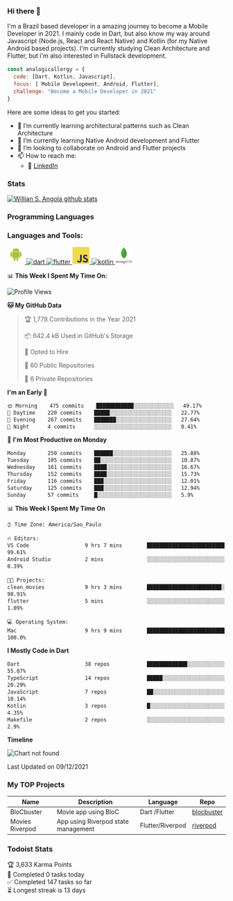 ### Hi there 👋

I'm a Brazil based developer in a amazing journey to become a Mobile Developer in 2021. I mainly code in Dart, but also know my way around Javascript (Node.js, React and React Native) and Kotlin (for my Native Android based projects). I'm currently studying Clean Architecture and Flutter, but i'm also interested in Fullstack development.

```javascript
const analogicallergy = {
  code: [Dart, Kotlin, Javascript],
  focus: [ Mobile Development, Android, Flutter],
  challenge: "Become a Mobile Developer in 2021"
}
```

Here are some ideas to get you started:

- 🔭  I’m currently learning architectural patterns such as Clean Architecture
- 🌱  I’m currently learning Native Android development and Flutter
- 👯  I’m looking to collaborate on Android and Flutter projects
- 📫  How to reach me:
  -  :office: [LinkedIn](https://www.linkedin.com/in/wsabsi/)

### Stats

[![Willian S. Angola github stats](https://github-readme-stats.vercel.app/api?username=w0ken0ne&count_private=true&show_icons=true&theme=radical&hide_rank=false)](https://github.com/anuraghazra/github-readme-stats)

### Programming Languages

<h3 align="left">Languages and Tools:</h3>
<p align="left"> <a href="https://developer.android.com" target="_blank"> <img src="https://raw.githubusercontent.com/devicons/devicon/master/icons/android/android-original-wordmark.svg" alt="android" width="40" height="40"/> </a> <a href="https://dart.dev" target="_blank"> <img src="https://www.vectorlogo.zone/logos/dartlang/dartlang-icon.svg" alt="dart" width="40" height="40"/> </a> <a href="https://flutter.dev" target="_blank"> <img src="https://www.vectorlogo.zone/logos/flutterio/flutterio-icon.svg" alt="flutter" width="40" height="40"/> </a> <a href="https://developer.mozilla.org/en-US/docs/Web/JavaScript" target="_blank"> <img src="https://raw.githubusercontent.com/devicons/devicon/master/icons/javascript/javascript-original.svg" alt="javascript" width="40" height="40"/> </a> <a href="https://kotlinlang.org" target="_blank"> <img src="https://www.vectorlogo.zone/logos/kotlinlang/kotlinlang-icon.svg" alt="kotlin" width="40" height="40"/> </a> <a href="https://www.mongodb.com/" target="_blank"> <img src="https://raw.githubusercontent.com/devicons/devicon/master/icons/mongodb/mongodb-original-wordmark.svg" alt="mongodb" width="40" height="40"/> </a> </p>


📊 **This Week I Spent My Time On:**

<!--START_SECTION:waka-->
![Profile Views](http://img.shields.io/badge/Profile%20Views-0-blue)

**🐱 My GitHub Data** 

> 🏆 1,778 Contributions in the Year 2021
 > 
> 📦 642.4 kB Used in GitHub's Storage 
 > 
> 💼 Opted to Hire
 > 
> 📜 60 Public Repositories 
 > 
> 🔑 6 Private Repositories  
 > 
**I'm an Early 🐤** 

```text
🌞 Morning    475 commits    ████████████░░░░░░░░░░░░░   49.17% 
🌆 Daytime    220 commits    █████░░░░░░░░░░░░░░░░░░░░   22.77% 
🌃 Evening    267 commits    ███████░░░░░░░░░░░░░░░░░░   27.64% 
🌙 Night      4 commits      ░░░░░░░░░░░░░░░░░░░░░░░░░   0.41%

```
📅 **I'm Most Productive on Monday** 

```text
Monday       250 commits    ██████░░░░░░░░░░░░░░░░░░░   25.88% 
Tuesday      105 commits    ██░░░░░░░░░░░░░░░░░░░░░░░   10.87% 
Wednesday    161 commits    ████░░░░░░░░░░░░░░░░░░░░░   16.67% 
Thursday     152 commits    ████░░░░░░░░░░░░░░░░░░░░░   15.73% 
Friday       116 commits    ███░░░░░░░░░░░░░░░░░░░░░░   12.01% 
Saturday     125 commits    ███░░░░░░░░░░░░░░░░░░░░░░   12.94% 
Sunday       57 commits     █░░░░░░░░░░░░░░░░░░░░░░░░   5.9%

```


📊 **This Week I Spent My Time On** 

```text
⌚︎ Time Zone: America/Sao_Paulo

🔥 Editors: 
VS Code                  9 hrs 7 mins        █████████████████████████   99.61% 
Android Studio           2 mins              ░░░░░░░░░░░░░░░░░░░░░░░░░   0.39%

🐱‍💻 Projects: 
clean_movies             9 hrs 3 mins        ████████████████████████░   98.91% 
flutter                  5 mins              ░░░░░░░░░░░░░░░░░░░░░░░░░   1.09%

💻 Operating System: 
Mac                      9 hrs 9 mins        █████████████████████████   100.0%

```

**I Mostly Code in Dart** 

```text
Dart                     38 repos            █████████████░░░░░░░░░░░░   55.07% 
TypeScript               14 repos            █████░░░░░░░░░░░░░░░░░░░░   20.29% 
JavaScript               7 repos             ██░░░░░░░░░░░░░░░░░░░░░░░   10.14% 
Kotlin                   3 repos             █░░░░░░░░░░░░░░░░░░░░░░░░   4.35% 
Makefile                 2 repos             ░░░░░░░░░░░░░░░░░░░░░░░░░   2.9%

```


**Timeline**

![Chart not found](https://raw.githubusercontent.com/w0ken0ne/w0ken0ne/main/charts/bar_graph.png) 


 Last Updated on 09/12/2021
<!--END_SECTION:waka-->

### My TOP Projects

| Name            | Description                         | Language         | Repo                                                           |
| --------------- | ----------------------------------- | ---------------- | -------------------------------------------------------------- |
| BloCbuster      | Movie app using BloC                | Dart /Flutter    | [blocbuster](https://github.com/w0ken0ne/blocbuster)    |
| Movies Riverpod | App using Riverpod state management | Flutter/Riverpod | [riverpod](https://github.com/w0ken0ne/movies_riverpod) |

### Todoist Stats

<!-- TODO-IST:START -->
🏆  3,633 Karma Points           
🌸  Completed 0 tasks today           
✅  Completed 147 tasks so far           
⏳  Longest streak is 13 days
<!-- TODO-IST:END -->
